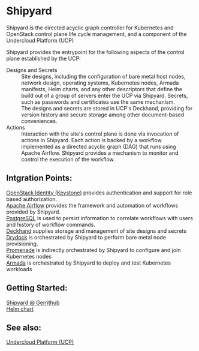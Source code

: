 # Shipyard
Shipyard is the directed acyclic graph controller for Kubernetes and
OpenStack control plane life cycle management, and a component of the
Undercloud Platform (UCP)

Shipyard provides the entrypoint for the following aspects of the
control plane established by the UCP:

<dl>
    <dt>
        Designs and Secrets
    </dt>
    <dd>
        Site designs, including the configuration of bare metal host
        nodes, network design, operating systems, Kubernetes nodes,
        Armada manifests, Helm charts, and any other descriptors that
        define the build out of a group of servers enter the UCP via
        Shipyard. Secrets, such as passwords and certificates use the
        same mechanism. <br />
        The designs and secrets are stored in UCP's Deckhand,
        providing for version history and secure storage among other
        document-based conveniences.
    </dd>
    <dt>
        Actions
    </dt>
    <dd>
        Interaction with the site's control plane is done via
        invocation of actions in Shipyard. Each action is backed by
        a workflow implemented as a directed acyclic graph (DAG) that
        runs using Apache Airflow. Shipyard provides a mechanism to
        monitor and control the execution of the workflow.
    </dd>
</dl>

## Intgration Points:
[OpenStack Identity (Keystone)](https://github.com/openstack/keystone)
provides authentication and support for role based authorization.
\
[Apache Airflow](https://airflow.incubator.apache.org/) provides the
framework and automation of workflows provided by Shipyard.
\
[PostgreSQL](https://www.postgresql.org/) is used to persist
information to correlate workflows with users and history of workflow
commands.
\
[Deckhand](https://github.com/att-comdev/deckhand) supplies storage
and management of site designs and secrets
\
[Drydock](https://github.com/att-comdev/drydock) is orchestrated by
Shipyard to perform bare metal node provisioning.
\
[Promenade](https://github.com/att-comdev/promenade) is indirectly
orchestrated by Shipyard to configure and join Kubernetes nodes
\
[Armada](https://github.com/att-comdev/armada) is orchestrated by
Shipyard to deploy and test Kubernetes workloads



## Getting Started:

[Shipyard @ Gerrithub](https://review.gerrithub.io/#/q/project:att-comdev/shipyard)
\
[Helm chart](https://github.com/att-comdev/aic-helm/tree/master/shipyard)


## See also:

[Undercloud Platform (UCP)](https://github.com/att-comdev/ucp-integration)
